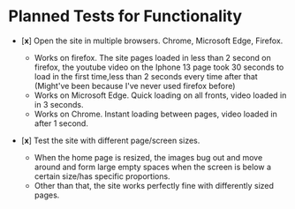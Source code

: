 # Planned Tests for Functionality

* [**x**] Open the site in multiple browsers. Chrome, Microsoft Edge, Firefox.

  * Works on firefox. The site pages loaded in less than 2 second on firefox, the youtube video on the Iphone 13 page took 30 seconds to load in the first time,less than 2 seconds every time after that (Might've been because I've never used firefox before)
  * Works on Microsoft Edge. Quick loading on all fronts, video loaded in in 3 seconds.
  * Works on Chrome. Instant loading between pages, video loaded in after 1 second.

* [**x**] Test the site with different page/screen sizes.
  
  * When the home page is resized, the images bug out and move around and form large empty spaces when the screen is below a certain size/has specific proportions.
  * Other than that, the site works perfectly fine with differently sized pages.